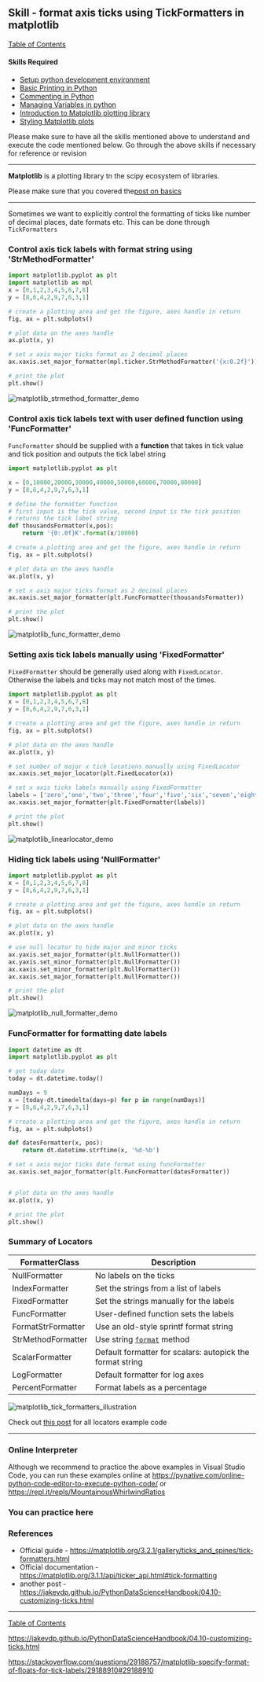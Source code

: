 ## Skill - format axis ticks using TickFormatters in matplotlib
[Table of Contents](https://nagasudhir.blogspot.com/2020/04/taming-python-table-of-contents.html)
#### Skills Required
* [Setup python development environment](https://nagasudhir.blogspot.com/2020/04/setup-python-development-environment_14.html)
* [Basic Printing in Python](https://nagasudhir.blogspot.com/2020/04/basic-printing-in-python.html)
* [Commenting in Python](https://nagasudhir.blogspot.com/2020/04/comments-in-python.html)
* [Managing Variables in python](https://nagasudhir.blogspot.com/2020/04/managing-variables-in-python.html)
* [Introduction to Matplotlib plotting library](https://nagasudhir.blogspot.com/2020/05/intro-to-matplotlib.html)
* [Styling Matplotlib plots](https://nagasudhir.blogspot.com/2020/05/styling-matplotlib-plots.html)

Please make sure to have all the skills mentioned above to understand and execute the code mentioned below. Go through the above skills if necessary for reference or revision

<hr/>

**Matplotlib** is a plotting library tn the scipy ecosystem of libraries.

Please make sure that you covered the[post on basics](https://nagasudhir.blogspot.com/2020/05/intro-to-matplotlib.html)
<hr/>

Sometimes we want to explicitly control the formatting of ticks like number of decimal places, date formats etc. This can be done through `TickFormatters`

### Control axis tick labels with format string using 'StrMethodFormatter'
```python
import matplotlib.pyplot as plt
import matplotlib as mpl
x = [0,1,2,3,4,5,6,7,8]
y = [8,6,4,2,9,7,6,3,1]

# create a plotting area and get the figure, axes handle in return
fig, ax = plt.subplots()

# plot data on the axes handle
ax.plot(x, y)

# set x axis major ticks format as 2 decimal places
ax.xaxis.set_major_formatter(mpl.ticker.StrMethodFormatter('{x:0.2f}'))

# print the plot
plt.show()
```
![matplotlib_strmethod_formatter_demo](https://github.com/nagasudhirpulla/taming_python/raw/master/blog/skills/assets/img/matplotlib_strmethod_formatter_demo.PNG)
### Control axis tick labels text with user defined function using 'FuncFormatter'
`FuncFormatter` should be supplied with a **function** that takes in tick value and tick position and outputs the tick label string
```python
import matplotlib.pyplot as plt

x = [0,10000,20000,30000,40000,50000,60000,70000,80000]
y = [8,6,4,2,9,7,6,3,1]

# define the formatter function
# first input is the tick value, second input is the tick position
# returns the tick label string
def thousandsFormatter(x,pos):
	return '{0:.0f}K'.format(x/10000)

# create a plotting area and get the figure, axes handle in return
fig, ax = plt.subplots()

# plot data on the axes handle
ax.plot(x, y)

# set x axis major ticks format as 2 decimal places
ax.xaxis.set_major_formatter(plt.FuncFormatter(thousandsFormatter))

# print the plot
plt.show()
```
![matplotlib_func_formatter_demo](https://github.com/nagasudhirpulla/taming_python/raw/master/blog/skills/assets/img/matplotlib_func_formatter_demo.PNG)

### Setting axis tick labels manually using 'FixedFormatter'
`FixedFormatter` should be generally used along with `FixedLocator`. Otherwise the labels and ticks may not match most of the times.
```python
import matplotlib.pyplot as plt
x = [0,1,2,3,4,5,6,7,8]
y = [8,6,4,2,9,7,6,3,1]

# create a plotting area and get the figure, axes handle in return
fig, ax = plt.subplots()

# plot data on the axes handle
ax.plot(x, y)

# set number of major x tick locations manually using FixedLocator
ax.xaxis.set_major_locator(plt.FixedLocator(x))

# set x axis ticks labels manually using FixedFormatter
labels = ['zero','one','two','three','four','five','six','seven','eight']
ax.xaxis.set_major_formatter(plt.FixedFormatter(labels))

# print the plot
plt.show()
```
![matplotlib_linearlocator_demo](https://github.com/nagasudhirpulla/taming_python/raw/master/blog/skills/assets/img/matplotlib_fixed_formatter_demo.PNG)
### Hiding tick labels using 'NullFormatter'
```python
import matplotlib.pyplot as plt
x = [0,1,2,3,4,5,6,7,8]
y = [8,6,4,2,9,7,6,3,1]

# create a plotting area and get the figure, axes handle in return
fig, ax = plt.subplots()

# plot data on the axes handle
ax.plot(x, y)

# use null locator to hide major and minor ticks
ax.yaxis.set_major_formatter(plt.NullFormatter())
ax.yaxis.set_minor_formatter(plt.NullFormatter())
ax.xaxis.set_minor_formatter(plt.NullFormatter())
ax.xaxis.set_major_formatter(plt.NullFormatter())

# print the plot
plt.show()
```
![matplotlib_null_formatter_demo](https://github.com/nagasudhirpulla/taming_python/raw/master/blog/skills/assets/img/matplotlib_null_formatter_demo.PNG)
### FuncFormatter for formatting date labels
```python
import datetime as dt
import matplotlib.pyplot as plt

# get today date
today = dt.datetime.today()

numDays = 9
x = [today-dt.timedelta(days=p) for p in range(numDays)]
y = [8,6,4,2,9,7,6,3,1]

# create a plotting area and get the figure, axes handle in return
fig, ax = plt.subplots()

def datesFormatter(x, pos):
	return dt.datetime.strftime(x, '%d-%b')

# set x axis major ticks date format using funcFormatter
ax.xaxis.set_major_formatter(plt.FuncFormatter(datesFormatter))


# plot data on the axes handle
ax.plot(x, y)

# print the plot
plt.show()
```

### Summary of Locators
| FormatterClass     | Description                             |
|--------------------|-----------------------------------------|
| NullFormatter      | No labels on the ticks                  |
| IndexFormatter     | Set the strings from a list of labels   |
| FixedFormatter     | Set the strings manually for the labels |
| FuncFormatter      | User-defined function sets the labels   |
| FormatStrFormatter | Use an old-style sprintf format string      |
| StrMethodFormatter | Use string [`format`](https://docs.python.org/3/library/functions.html#format "(in Python v3.8)") method      |
| ScalarFormatter    | Default formatter for scalars: autopick the format string  |
| LogFormatter       | Default formatter for log axes          |
| PercentFormatter       | Format labels as a percentage          |

![matplotlib_tick_formatters_illustration](https://github.com/nagasudhirpulla/taming_python/raw/master/blog/skills/assets/img/matplotlib_tick_formatters_illustration.png)

Check out [this post](https://matplotlib.org/3.2.1/gallery/ticks_and_spines/tick-formatters.html) for all locators example code

<hr/>

### Online Interpreter
Although we recommend to practice the above examples in Visual Studio Code, you can run these examples online at https://pynative.com/online-python-code-editor-to-execute-python-code/ or https://repl.it/repls/MountainousWhirlwindRatios

### You can practice here


### References
* Official guide - https://matplotlib.org/3.2.1/gallery/ticks_and_spines/tick-formatters.html
* Official documentation - https://matplotlib.org/3.1.1/api/ticker_api.html#tick-formatting
* another post - https://jakevdp.github.io/PythonDataScienceHandbook/04.10-customizing-ticks.html

<hr/>

[Table of Contents](https://nagasudhir.blogspot.com/2020/04/taming-python-table-of-contents.html)





https://jakevdp.github.io/PythonDataScienceHandbook/04.10-customizing-ticks.html

https://stackoverflow.com/questions/29188757/matplotlib-specify-format-of-floats-for-tick-labels/29188910#29188910


<!--stackedit_data:
eyJwcm9wZXJ0aWVzIjoidGl0bGU6IEZvcm1hdCBheGlzIHRpY2
tzIGluIG1hdHBsb3RsaWJcbmF1dGhvcjogTmFnYXN1ZGhpciBQ
dWxsYVxuZGF0ZTogJzIwMjAtMDUtMTYnXG50YWdzOiAncHl0aG
9uLCBsZWFybmluZywgdHV0b3JpYWwsIHRhbWluZ19weXRob25f
c2tpbGwnXG5jYXRlZ29yaWVzOiB0YW1pbmdfcHl0aG9uX3NraW
xsXG4iLCJoaXN0b3J5IjpbLTEwMDc2OTIyOSwtMzYzNTEzMDA0
LC04NzUyNjY4MzQsLTEyMzI5MDYzNzMsLTY1Mjk3MTcxNSwxNj
k2MDcwMjU0LC0xNTA4ODM0MjQ3LDE1MTkzMDQ5NDksMjA1MTc5
NzU4LC05MjQzOTI5MTUsMTY5MjQyMzU1NSw0NDYxOTAzODksMj
A1ODc4NjUwOV19
-->